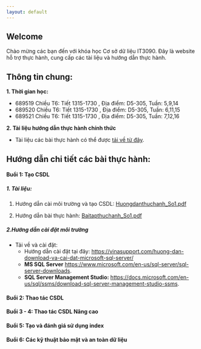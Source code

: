 ```yaml
---
layout: default
---
```


## Welcome

Chào mừng các bạn đến với khóa học Cơ sở dữ liệu IT3090. Đây là website hỗ trợ thực hành, cung cấp các tài liệu và hướng dẫn thực hành.

## Thông tin chung:

**1. Thời gian học:**

- 689519	 Chiều T6: Tiết 1315-1730 , Địa điểm: D5-305, Tuần: 5,9,14
- 689520	 Chiều T6: Tiết 1315-1730 , Địa điểm: D5-305, Tuần: 6,11,15
- 689521	 Chiều T6: Tiết 1315-1730 , Địa điểm: D5-305, Tuần: 7,12,16

**2. Tài liệu hướng dẫn thực hành chính thức**

- Tài liệu các bài thực hành có thể được [tải về từ đây](/assets/course-materials/BaiThucHanh_2019.zips).

## Hướng dẫn chi tiết các bài thực hành:

#### Buổi 1: Tạo CSDL

##### 1. Tài liệu:
    
1. Hướng dẫn cài môi trường và tạo CSDL: [Huongdanthuchanh_So1.pdf](/assets/course-materials/BaiThucHanh_2019/Buoi1_TaoCSDL/Huongdanthuchanh_So1.pdf)

2. Hướng dẫn bài thực hành: [Baitapthuchanh_So1.pdf](/assets/course-materials/BaiThucHanh_2019/Buoi1_TaoCSDL/Baitapthuchanh_So1.pdf)
  

##### 2.Hướng dẫn cài đặt môi trường

- Tải về và cài đặt:
    - Hướng dẫn cài đặt tại đây: <https://vinasupport.com/huong-dan-download-va-cai-dat-microsoft-sql-server/>
    - **MS SQL Server** <https://www.microsoft.com/en-us/sql-server/sql-server-downloads>.
    - **SQL Server Management Studio:** <https://docs.microsoft.com/en-us/sql/ssms/download-sql-server-management-studio-ssms>.

#### Buổi 2: Thao tác CSDL

#### Buổi 3 - 4: Thao tác CSDL Nâng cao

#### Buổi 5: Tạo và đánh giá sử dụng index

#### Buổi 6: Các kỹ thuật bảo mật và an toàn dữ liệu